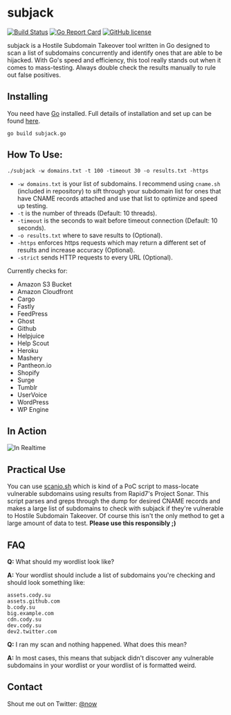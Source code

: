 # subjack

[![Build Status](https://api.travis-ci.org/haccer/subjack.svg?branch=master)](https://travis-ci.org/haccer/subjack) [![Go Report Card](https://goreportcard.com/badge/github.com/haccer/subjack)](https://goreportcard.com/report/github.com/haccer/subjack) [![GitHub license](https://img.shields.io/github/license/haccer/subjack.svg)](https://github.com/haccer/subjack/blob/master/LICENSE)

subjack is a Hostile Subdomain Takeover tool written in Go designed to scan a list of subdomains concurrently and identify ones that are able to be hijacked. With Go's speed and efficiency, this tool really stands out when it comes to mass-testing. Always double check the results manually to rule out false positives. 

## Installing

You need have [Go](https://golang.org/) installed. Full details of installation and set up can be found [here](https://golang.org/doc/install). 

`go build subjack.go`

## How To Use:

`./subjack -w domains.txt -t 100 -timeout 30 -o results.txt -https`
- `-w domains.txt` is your list of subdomains. I recommend using `cname.sh` (included in repository) to sift through your subdomain list for ones that have CNAME records attached and use that list to optimize and speed up testing.
- `-t` is the number of threads (Default: 10 threads). 
- `-timeout` is the seconds to wait before timeout connection (Default: 10 seconds).
- `-o results.txt` where to save results to (Optional).
- `-https` enforces https requests which may return a different set of results and increase accuracy (Optional).
- `-strict` sends HTTP requests to every URL (Optional).

Currently checks for:
- Amazon S3 Bucket
- Amazon Cloudfront
- Cargo
- Fastly
- FeedPress 
- Ghost
- Github 
- Helpjuice 
- Help Scout
- Heroku 
- Mashery
- Pantheon.io
- Shopify
- Surge 
- Tumblr
- UserVoice
- WordPress  
- WP Engine

<!--
## Screenshots
<img src="https://i.imgur.com/xfjSuwW.jpg" />
<img src="https://i.imgur.com/2bZF0Ge.png" />
-->

## In Action
![In Realtime](https://i.imgur.com/FkpJduu.gif)

## Practical Use

You can use [scanio.sh](https://gist.github.com/haccer/3698ff6927fc00c8fe533fc977f850f8) which is kind of a PoC script to mass-locate vulnerable subdomains using results from Rapid7's Project Sonar. This script parses and greps through the dump for desired CNAME records and makes a large list of subdomains to check with subjack if they're vulnerable to Hostile Subdomain Takeover. Of course this isn't the only method to get a large amount of data to test. **Please use this responsibly ;)**

## FAQ
**Q:** What should my wordlist look like?

**A:** Your wordlist should include a list of subdomains you're checking and should look something like:
```
assets.cody.su
assets.github.com
b.cody.su
big.example.com
cdn.cody.su
dev.cody.su
dev2.twitter.com
```

**Q:** I ran my scan and nothing happened. What does this mean?

**A:** In most cases, this means that subjack didn't discover any vulnerable subdomains in your wordlist or your wordlist of is formatted weird.

## Contact

Shout me out on Twitter: [@now](https://twitter.com/now)
